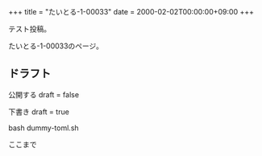 +++
title = "たいとる-1-00033"
date = 2000-02-02T00:00:00+09:00
+++

テスト投稿。

たいとる-1-00033のページ。


## ドラフト

公開する
draft = false

下書き
draft = true

bash dummy-toml.sh

ここまで
